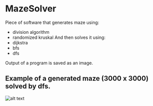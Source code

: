 # MazeSolver
Piece of software that generates maze using:
- division algorithm
- randomized kruskal 
And then solves it using:
- dijkstra
- bfs
- dfs

Output of a program is saved as an image.

## Example of a generated maze (3000 x 3000) solved by dfs.
![alt text](https://github.com/TemporaryResident/MazeSolver/blob/master/generated_dfs.png)
